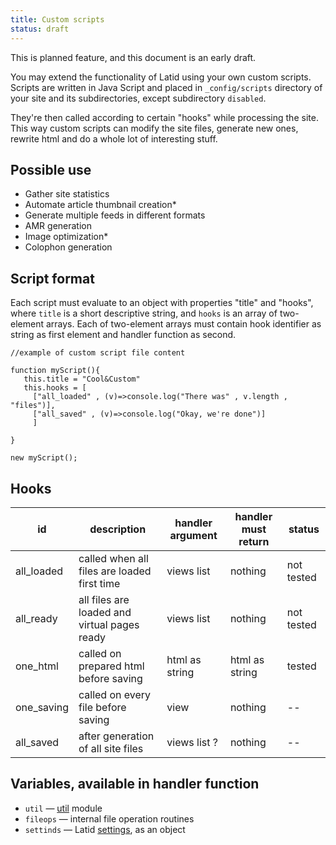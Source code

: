 ```yaml
---
title: Custom scripts
status: draft
---
```

This is planned feature, and this document is an early draft.

You may extend the functionality of Latid using your own
custom scripts. Scripts are written in Java Script and placed 
in `_config/scripts` directory of your site and its subdirectories, except 
subdirectory `disabled`. 

They're then called according
to certain "hooks" while processing the site. This way custom scripts
can modify the site files, generate new ones, rewrite html and do a whole
lot of interesting stuff.

Possible use
------------

- Gather site statistics
- Automate article thumbnail creation* 
- Generate multiple feeds in different formats
- AMR generation
- Image optimization*
- Colophon generation

Script format
-------------
Each script must evaluate to an object with properties "title" and "hooks",
where `title` is a short descriptive string, and `hooks` is an array
of two-element arrays. Each of two-element arrays must contain hook 
identifier as string as first element and handler function as second.

    //example of custom script file content
    
    function myScript(){
       this.title = "Cool&Custom"
       this.hooks = [
         ["all_loaded" , (v)=>console.log("There was" , v.length , "files")],
         ["all_saved" , (v)=>console.log("Okay, we're done")]
         ]

    }

    new myScript();

Hooks
-----

| id          | description                                 | handler argument | handler must return | status      |
|-------------|---------------------------------------------|------------------|---------------------|-------------|
| all_loaded  | called when all files are loaded first time | views list       | nothing             | not tested  |
| all_ready   | all files are loaded and virtual pages ready | views list      | nothing             | not tested  |
| one_html    | called on prepared html before saving       | html as string   | html as string      | tested  |
| one_saving  | called on every file before saving          | view             | nothing             | -- |
| all_saved   | after generation of all site files          | views list ?     | nothing             | -- |


Variables, available in handler function
---------------------------------------
- `util`  — [util](util.md) module
- `fileops` — internal file operation routines
- `settinds` — Latid [settings](settings_json.md), as an object


